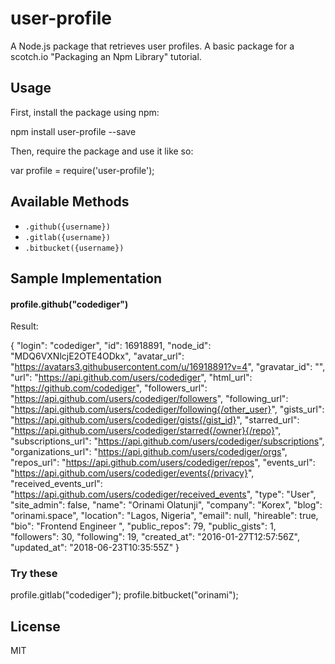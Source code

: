 # user-profile

A Node.js package that retrieves user profiles. A basic package for a scotch.io "Packaging an Npm Library" tutorial.

## Usage

First, install the package using npm:

  npm install user-profile --save

Then, require the package and use it like so:

  var profile = require('user-profile');

## Available Methods

- `.github({username})`
- `.gitlab({username})`
- `.bitbucket({username})`

## Sample Implementation

#### profile.github("codediger")

Result:

  {
    "login": "codediger",
    "id": 16918891,
    "node_id": "MDQ6VXNlcjE2OTE4ODkx",
    "avatar_url": "https://avatars3.githubusercontent.com/u/16918891?v=4",
    "gravatar_id": "",
    "url": "https://api.github.com/users/codediger",
    "html_url": "https://github.com/codediger",
    "followers_url": "https://api.github.com/users/codediger/followers",
    "following_url": "https://api.github.com/users/codediger/following{/other_user}",
    "gists_url": "https://api.github.com/users/codediger/gists{/gist_id}",
    "starred_url": "https://api.github.com/users/codediger/starred{/owner}{/repo}",
    "subscriptions_url": "https://api.github.com/users/codediger/subscriptions",
    "organizations_url": "https://api.github.com/users/codediger/orgs",
    "repos_url": "https://api.github.com/users/codediger/repos",
    "events_url": "https://api.github.com/users/codediger/events{/privacy}",
    "received_events_url": "https://api.github.com/users/codediger/received_events",
    "type": "User",
    "site_admin": false,
    "name": "Orinami Olatunji",
    "company": "Korex",
    "blog": "orinami.space",
    "location": "Lagos, Nigeria",
    "email": null,
    "hireable": true,
    "bio": "Frontend Engineer ",
    "public_repos": 79,
    "public_gists": 1,
    "followers": 30,
    "following": 19,
    "created_at": "2016-01-27T12:57:56Z",
    "updated_at": "2018-06-23T10:35:55Z"
  }

### Try these

  profile.gitlab("codediger");
  profile.bitbucket("orinami");

## License

MIT
